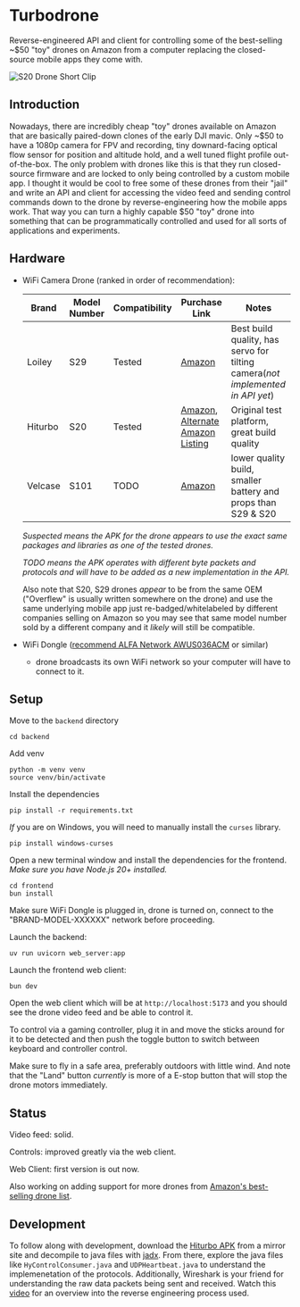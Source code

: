 # Turbodrone
Reverse-engineered API and client for controlling some of the best-selling ~$50 "toy" drones on Amazon from a computer replacing the closed-source mobile apps they come with.

![S20 Drone Short Clip](docs/images/s20-drone-short-clip-small.gif)

## Introduction
Nowadays, there are incredibly cheap "toy" drones available on Amazon that are basically paired-down clones of the early DJI mavic. Only ~$50 to have a 1080p camera for FPV and recording, tiny downard-facing optical flow sensor for position and altitude hold, and a well tuned flight profile out-of-the-box. The only problem with drones like this is that they run closed-source firmware and are locked to only being controlled by a custom mobile app. I thought it would be cool to free some of these drones from their "jail" and write an API and client for accessing the video feed and sending control commands down to the drone by reverse-engineering how the mobile apps work. That way you can turn a highly capable $50 "toy" drone into something that can be programmatically controlled and used for all sorts of applications and experiments.

## Hardware
* WiFi Camera Drone (ranked in order of recommendation):

    | Brand      | Model Number    | Compatibility | Purchase Link                                               | Notes |
    |------------|-----------------|---------------|-------------------------------------------------------------|-------|
    | Loiley     | S29             | Tested    | [Amazon](https://www.amazon.com/dp/B0D53Z84BW)                  | Best build quality, has servo for tilting camera(_not implemented in API yet_)|
    | Hiturbo    | S20             | Tested    | [Amazon](https://www.amazon.com/dp/B0BBVZ849G), [Alternate Amazon Listing](https://www.amazon.com/Beginners-Foldable-Quadcopter-Gestures-Batteries/dp/B0D8LK1KJ3)                  | Original test platform, great build quality|
    | Velcase    | S101            | TODO | [Amazon](https://www.amazon.com/Foldable-Beginners-Quadcopter-Carrying-Positioning/dp/B0CH341G5F/)  | lower quality build, smaller battery and props than S29 & S20|

  _Suspected means the APK for the drone appears to use the exact same packages and libraries as one of the tested drones._

  _TODO means the APK operates with different byte packets and protocols and will have to be added as a new implementation in the API._
  
  Also note that S20, S29 drones _appear_ to be from the same OEM ("Overflew" is usually written somewhere on the drone) and use the same underlying mobile app just re-badged/whitelabeled by different companies selling on Amazon so you may see that same model number sold by a different company and it _likely_ will still be compatible.

* WiFi Dongle ([recommend ALFA Network AWUS036ACM](https://www.amazon.com/Network-AWUS036ACM-Long-Range-Wide-Coverage-High-Sensitivity/dp/B08BJS8FXD) or similar) 
  * drone broadcasts its own WiFi network so your computer will have to connect to it.


## Setup
Move to the `backend` directory
```
cd backend
```

Add venv
```
python -m venv venv
source venv/bin/activate
```

Install the dependencies
```
pip install -r requirements.txt
```

_If_ you are on Windows, you will need to manually install the `curses` library.
```
pip install windows-curses
```

Open a new terminal window and install the dependencies for the frontend.
_Make sure you have Node.js 20+ installed._
```
cd frontend
bun install
```

Make sure WiFi Dongle is plugged in, drone is turned on, connect to the "BRAND-MODEL-XXXXXX" network before proceeding.

Launch the backend: 
```
uv run uvicorn web_server:app
```

Launch the frontend web client:
```
bun dev
```

Open the web client which will be at `http://localhost:5173` and you should see the drone video feed and be able to control it.

To control via a gaming controller, plug it in and move the sticks around for it to be detected and then push the toggle button to switch between keyboard and controller control.

Make sure to fly in a safe area, preferably outdoors with little wind. And note that the "Land" button _currently_ is more of a E-stop button that will stop the drone motors immediately.


## Status
Video feed: solid.

Controls: improved greatly via the web client. 

Web Client: first version is out now.

Also working on adding support for more drones from [Amazon's best-selling drone list](https://www.amazon.com/best-selling-drones/s?k=best+selling+drones).


## Development
To follow along with development, download the [Hiturbo APK](https://play.google.com/store/apps/details?id=com.vison.macrochip.hiturbo.fpv&hl=en_US) from a mirror site and decompile to java files with [jadx](https://github.com/skylot/jadx).
From there, explore the java files like `HyControlConsumer.java` and `UDPHeartbeat.java` to understand the implemenetation of the protocols.
Additionally, Wireshark is your friend for understanding the raw data packets being sent and received. Watch this [video](https://x.com/marshallrichrds/status/1923165437698670818) for an overview into the reverse engineering process used.





